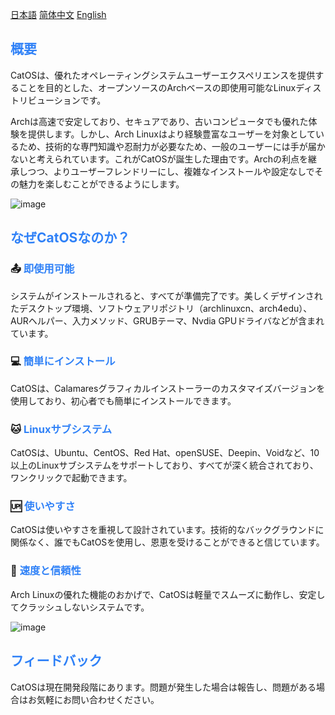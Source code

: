 [日本語](README_ja_JP.md)   [简体中文](README_zh_CN.md)   [English](README.md)

## <font color=#2f81f7>概要</font>

CatOSは、優れたオペレーティングシステムユーザーエクスペリエンスを提供することを目的とした、オープンソースのArchベースの即使用可能なLinuxディストリビューションです。

Archは高速で安定しており、セキュアであり、古いコンピュータでも優れた体験を提供します。しかし、Arch Linuxはより経験豊富なユーザーを対象としているため、技術的な専門知識や忍耐力が必要なため、一般のユーザーには手が届かないと考えられています。これがCatOSが誕生した理由です。Archの利点を継承しつつ、よりユーザーフレンドリーにし、複雑なインストールや設定なしでその魅力を楽しむことができるようにします。

![image](./preview/desktop_en.png)

## <font color=#2f81f7>なぜCatOSなのか？</font>

### 📤 <font color=#2f81f7>即使用可能</font>
システムがインストールされると、すべてが準備完了です。美しくデザインされたデスクトップ環境、ソフトウェアリポジトリ（archlinuxcn、arch4edu）、AURヘルパー、入力メソッド、GRUBテーマ、Nvdia GPUドライバなどが含まれています。

### 💻 <font color=#2f81f7>簡単にインストール</font>
CatOSは、Calamaresグラフィカルインストーラーのカスタマイズバージョンを使用しており、初心者でも簡単にインストールできます。

### 🐱 <font color=#2f81f7>Linuxサブシステム</font>
CatOSは、Ubuntu、CentOS、Red Hat、openSUSE、Deepin、Voidなど、10以上のLinuxサブシステムをサポートしており、すべてが深く統合されており、ワンクリックで起動できます。

### 🆙 <font color=#2f81f7>使いやすさ</font>
CatOSは使いやすさを重視して設計されています。技術的なバックグラウンドに関係なく、誰でもCatOSを使用し、恩恵を受けることができると信じています。

### 🚀 <font color=#2f81f7>速度と信頼性</font>
Arch Linuxの優れた機能のおかげで、CatOSは軽量でスムーズに動作し、安定してクラッシュしないシステムです。

![image](./preview/neofetch_en.png)


## <font color=#2f81f7>フィードバック</font>

CatOSは現在開発段階にあります。問題が発生した場合は報告し、問題がある場合はお気軽にお問い合わせください。
